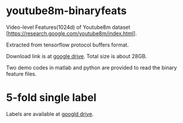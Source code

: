 # youtube8m-binaryfeats

Video-level Features(1024d) of Youtube8m dataset [https://research.google.com/youtube8m/index.html].

Extracted from tensorflow protocol buffers format.

Download link is at [google drive](https://drive.google.com/open?id=0B0W0rPKOeIByUW5ITFdCTEdPcmM). Total size is about 28GB.

Two demo codes in matlab and python are provided to read the binary feature files. 


# 5-fold single label 
Labels are available at [googld drive](https://drive.google.com/file/d/0B0W0rPKOeIByMjUtNU5BR0VBTW8/view?usp=sharing).


